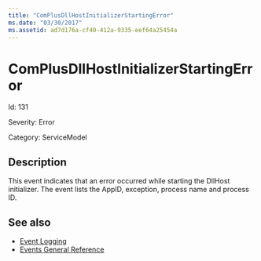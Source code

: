 ```yaml
---
title: "ComPlusDllHostInitializerStartingError"
ms.date: "03/30/2017"
ms.assetid: ad7d176a-cf40-412a-9335-eef64a25454a
---
```

# ComPlusDllHostInitializerStartingError
Id: 131  
  
 Severity: Error  
  
 Category: ServiceModel  
  
## Description  
 This event indicates that an error occurred while starting the DllHost initializer. The event lists the AppID, exception, process name and process ID.  
  
## See also

- [Event Logging](../../../../../docs/framework/wcf/diagnostics/event-logging/index.md)
- [Events General Reference](../../../../../docs/framework/wcf/diagnostics/event-logging/events-general-reference.md)
